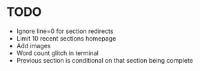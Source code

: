 # TODO

- Ignore line=0 for section redirects
- Limit 10 recent sections homepage
- Add images
- Word count glitch in terminal
- Previous section is conditional on that section being complete
